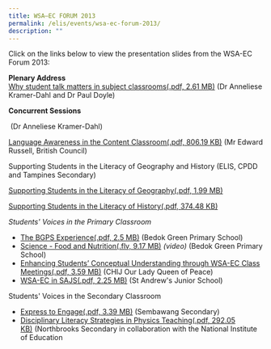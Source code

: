 ```yaml
---
title: WSA—EC FORUM 2013
permalink: /elis/events/wsa-ec-forum-2013/
description: ""
---
```

Click on the links below to view the presentation slides from the WSA-EC Forum 2013:

**Plenary Address**  
[Why student talk matters in subject classrooms(.pdf, 2.61 MB)](/files/wsa-ec-forum_plenary-address.pdf) (Dr Anneliese Kramer-Dahl and Dr Paul Doyle)

**Concurrent Sessions**

[](/files/teacher-strategies-for-opening-up-classroom-talk.pdf) (Dr Anneliese Kramer-Dahl)

[Language Awareness in the Content Classroom(.pdf, 806.19 KB)](https://academyofsingaporeteachers.moe.edu.sg/docs/librariesprovider2/events-news/wsa-ec-forum-2013/language-awareness-in-the-content-classroom.pdf?sfvrsn=dbe03db5_2 "Language Awareness in the Content Classroom") (Mr Edward Russell, British Council)

Supporting Students in the Literacy of Geography and History (ELIS, CPDD and Tampines Secondary)

[Supporting Students in the Literacy of Geography(.pdf, 1.99 MB)](https://academyofsingaporeteachers.moe.edu.sg/docs/librariesprovider2/events-news/wsa-ec-forum-2013/supporting-students-in-the-literacy-of-geography.pdf?sfvrsn=e5b76bb5_2 "Supporting Students in the Literacy of Geography")

[Supporting Students in the Literacy of History(.pdf, 374.48 KB)](https://academyofsingaporeteachers.moe.edu.sg/docs/librariesprovider2/events-news/wsa-ec-forum-2013/supporting-students-in-the-literacy-of-history.pdf?sfvrsn=1d85560b_2 "Supporting Students in the Literacy of History")

_Students' Voices in the Primary Classroom_

*   [The BGPS Experience(.pdf, 2.5 MB)](https://academyofsingaporeteachers.moe.edu.sg/docs/librariesprovider2/events-news/wsa-ec-forum-2013/the-bedok-green-primary-school-experience.pdf?sfvrsn=2858b737_2 "The BGPS Experience") (Bedok Green Primary School)
*   [Science - Food and Nutrition(.flv, 9.17 MB)](https://academyofsingaporeteachers.moe.edu.sg/docs/librariesprovider2/events-news/wsa-ec-forum-2013/bgps-01.flv?sfvrsn=e78b6066_2&download=true "Science - Food and Nutrition") _(video)_ (Bedok Green Primary School)
*   [Enhancing Students’ Conceptual Understanding through WSA-EC Class Meetings(.pdf, 3.59 MB)](https://academyofsingaporeteachers.moe.edu.sg/docs/librariesprovider2/events-news/wsa-ec-forum-2013/chij-olqp_wsaec-class-meetings.pdf?sfvrsn=cc2e7081_2 "Enhancing Students’ Conceptual Understanding through WSA-EC Class Meetings") (CHIJ Our Lady Queen of Peace)
*   [WSA-EC in SAJS(.pdf, 2.25 MB)](https://academyofsingaporeteachers.moe.edu.sg/docs/librariesprovider2/events-news/wsa-ec-forum-2013/st-andrews-junior-school.pdf?sfvrsn=d5744244_2 "WSA-EC in SAJS") (St Andrew's Junior School)

Students' Voices in the Secondary Classroom

*   [Express to Engage(.pdf, 3.39 MB)](https://academyofsingaporeteachers.moe.edu.sg/docs/librariesprovider2/events-news/wsa-ec-forum-2013/sembawang-secondary_express-to-engage.pdf?sfvrsn=e53aff64_2 "Express to Engage") (Sembawang Secondary)
*   [Disciplinary Literacy Strategies in Physics Teaching(.pdf, 292.05 KB)](https://academyofsingaporeteachers.moe.edu.sg/docs/librariesprovider2/events-news/wsa-ec-forum-2013/nbrooks-nie_disciplinary-literacy-strategies-in-physics-teaching.pdf?sfvrsn=67d3f78f_2 "Disciplinary Literacy Strategies in Physics Teaching") (Northbrooks Secondary in collaboration with the National Institute of Education